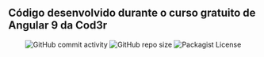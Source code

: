 ## Código desenvolvido durante o curso gratuito de Angular 9 da Cod3r

 <p align="center">
	<img alt="GitHub commit activity" src="https://img.shields.io/github/commit-activity/w/caiocichetti/angular-crud" />
	<img alt="GitHub repo size" src="https://img.shields.io/github/repo-size/caiocichetti/angular-crud" />
	<img alt="Packagist License" src="https://img.shields.io/packagist/l/caiocichetti/angular-crud" />
 </p>
